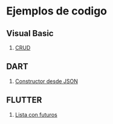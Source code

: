 # Ejemplos de codigo

## Visual Basic

1. [CRUD](crud/readme.md)

## DART

1. [Constructor desde JSON](constructor_from_json/readme.md)


## FLUTTER

1. [Lista con futuros](list_with_future/readme.md)
